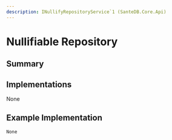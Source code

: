 ```yaml
---
description: INullifyRepositoryService`1 (SanteDB.Core.Api)
---
```


# Nullifiable Repository

## Summary

## Implementations

None

## Example Implementation

```
None
```
